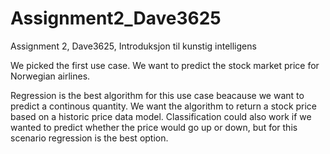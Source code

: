 # Assignment2_Dave3625
Assignment 2, Dave3625, Introduksjon til kunstig intelligens

We picked the first use case. We want to predict the stock market price for Norwegian airlines.

Regression is the best algorithm for this use case beacause we want to predict a continous quantity.
We want the algorithm to return a stock price based on a historic price data model.
Classification could also work if we wanted to predict whether the price would go up or down, but for this scenario
regression is the best option.
